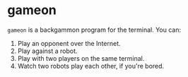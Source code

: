 # gameon

`gameon` is a backgammon program for the terminal. You can:

1. Play an opponent over the Internet.
2. Play against a robot.
3. Play with two players on the same terminal.
4. Watch two robots play each other, if you're bored.

